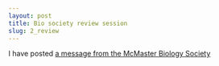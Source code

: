 ```yaml
---
layout: post
title: Bio society review session
slug: 2_review
---
```


I have posted [a message from the McMaster Biology Society](/societyR2.html)
